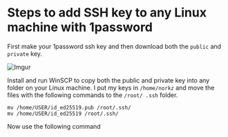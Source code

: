 # Steps to add SSH key to any Linux machine with 1password

First make your 1password ssh key and then download both the `public` and `private` key.

![Imgur](https://i.imgur.com/SWjr1OW.png)

Install and run WinSCP to copy both the public and private key into any folder on your Linux machine. I put my keys in `/home/norkz` and move the files with the following commands to the `/root/ .ssh` folder.

```
mv /home/USER/id_ed25519.pub /root/.ssh/
mv /home/USER/id_ed25519 /root/.ssh/
```

Now use the following command 